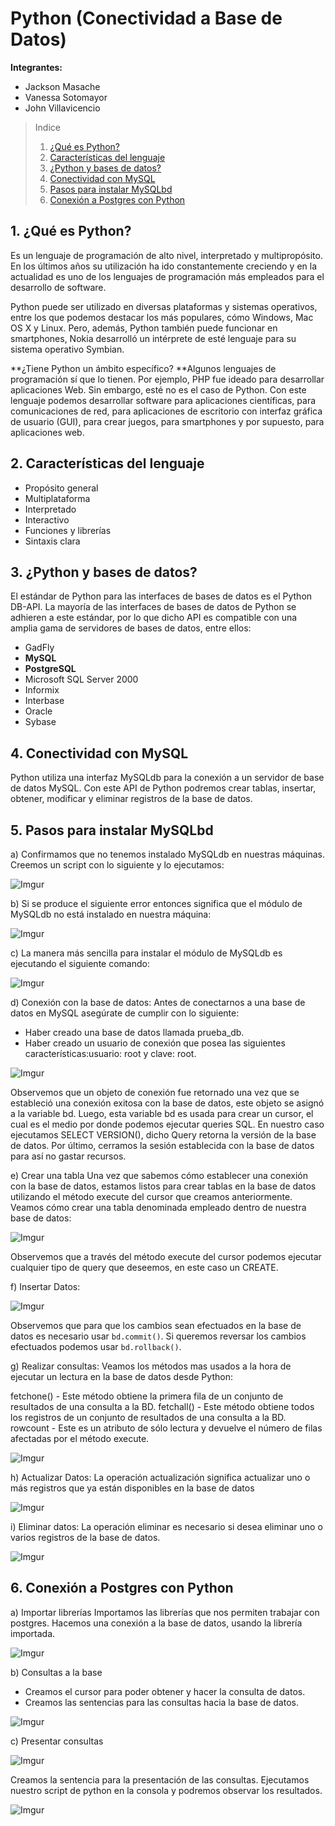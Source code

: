 # Python (Conectividad a Base de Datos)

**Integrantes:**
- Jackson Masache
- Vanessa Sotomayor
- John Villavicencio

> Indice
> 1. [¿Qué es Python?](#1.-¿qué-es-python?)
> 2. [Características del lenguaje](#2.-características-del-lenguaje)
> 3. [¿Python y bases de datos?](#3.-¿python-y-bases-de-datos?)
> 4. [Conectividad con MySQL](#4.-conectividad-con-mysql)
> 5. [Pasos para instalar MySQLbd](#5.-pasos-para-instalar-mysqlbd)
> 6. [Conexión a Postgres con Python](#6.-conexión-a-postgres-con-python)

## 1. ¿Qué es Python?
Es un lenguaje de programación de alto nivel, interpretado y multipropósito. En los últimos años su utilización ha ido constantemente creciendo y en la actualidad es uno de los lenguajes de programación más empleados para el desarrollo de software.

Python puede ser utilizado en diversas plataformas y sistemas operativos, entre los que podemos destacar los más populares, cómo Windows, Mac OS X y Linux. Pero, además, Python también puede funcionar en smartphones, Nokia desarrolló un intérprete de esté lenguaje para su sistema operativo Symbian.

**¿Tiene Python un ámbito específico? **Algunos lenguajes de programación sí que lo tienen. Por ejemplo, PHP fue ideado para desarrollar aplicaciones Web. Sin embargo, esté no es el caso de Python. Con este lenguaje podemos desarrollar software para aplicaciones científicas, para comunicaciones de red, para aplicaciones de escritorio con interfaz gráfica de usuario (GUI), para crear juegos, para smartphones y por supuesto, para aplicaciones web.

## 2. Características del lenguaje
- Propósito general
- Multiplataforma
- Interpretado
- Interactivo
- Funciones y librerías
- Sintaxis clara

## 3. ¿Python y bases de datos?

El estándar de Python para las interfaces de bases de datos es el Python DB-API. La mayoría de las interfaces de bases de datos de Python se adhieren a este estándar, por lo que dicho API es compatible con una amplia gama de servidores de bases de datos, entre ellos:

- GadFly
- **MySQL**
- **PostgreSQL**
- Microsoft SQL Server 2000
- Informix
- Interbase
- Oracle
- Sybase

## 4. Conectividad con MySQL

Python utiliza una interfaz MySQLdb para la conexión a un servidor de base de datos MySQL.
Con este API de Python podremos crear tablas, insertar, obtener, modificar y eliminar registros de la base de datos.

## 5. Pasos para instalar MySQLbd

a) Confirmamos que no tenemos instalado MySQLdb en nuestras máquinas. Creemos un script con lo siguiente y lo ejecutamos:

![Imgur](http://i.imgur.com/lp0mV85.png)

b) Si se produce el siguiente error entonces significa que el módulo de MySQLdb no está instalado en nuestra máquina:

![Imgur](http://i.imgur.com/UGynNrY.png)

c) La manera más sencilla para instalar el módulo de MySQLdb es ejecutando el siguiente comando:

![Imgur](http://i.imgur.com/mTtCqqq.png)

d) Conexión con la base de datos: Antes de conectarnos a una base de datos en MySQL asegúrate de cumplir con lo siguiente:

- Haber creado una base de datos llamada prueba_db.
- Haber creado un usuario de conexión que posea las siguientes características:usuario: root y clave: root.

![Imgur](http://i.imgur.com/7zrIU3a.png)

Observemos que un objeto de conexión fue retornado una vez que se estableció una conexión exitosa con la base de datos, este objeto se asignó a la variable bd. Luego, esta variable bd es usada para crear un cursor, el cual es el medio por donde podemos ejecutar queries SQL. En nuestro caso ejecutamos SELECT VERSION(), dicho Query retorna la versión de la base de datos. Por último, cerramos la sesión establecida con la base de datos para así no gastar recursos.

e) Crear una tabla
Una vez que sabemos cómo establecer una conexión con la base de datos, estamos listos para crear tablas en la base de datos utilizando el método execute del cursor que creamos anteriormente. Veamos cómo crear una tabla denominada empleado dentro de nuestra base de datos:

![Imgur](http://i.imgur.com/AmaARPp.png)

Observemos que a través del método execute del cursor podemos ejecutar cualquier tipo de query que deseemos, en este caso un CREATE.

f) Insertar Datos:

![Imgur](http://i.imgur.com/owLHhF4.png)

Observemos que para que los cambios sean efectuados en la base de datos es necesario usar `bd.commit()`. Si queremos reversar los cambios efectuados podemos usar `bd.rollback()`.

g) Realizar consultas: Veamos los métodos mas usados a la hora de ejecutar un lectura en la base de datos desde Python:

fetchone() - Este método obtiene la primera fila de un conjunto de resultados de una consulta a la BD.
fetchall() - Este método obtiene todos los registros de un conjunto de resultados de una consulta a la BD.
rowcount - Este es un atributo de sólo lectura y devuelve el número de filas afectadas por el método execute.

![Imgur](http://i.imgur.com/30lD0if.png)

h) Actualizar Datos: La operación actualización significa actualizar uno o más registros que ya están disponibles en la base de datos

![Imgur](http://i.imgur.com/8YgT3S8.png)

i) Eliminar datos: La operación eliminar es necesario si desea eliminar uno o varios registros de la base de datos.

![Imgur](http://i.imgur.com/0PC8kGz.png)

## 6. Conexión a Postgres con Python

a) Importar librerías
Importamos las librerías que nos permiten trabajar con postgres.
Hacemos una conexión a la base de datos, usando la librería importada.

![Imgur](http://i.imgur.com/ch3k1xH.png)

b) Consultas a la base

- Creamos el cursor para poder obtener y hacer la consulta de datos.
- Creamos las sentencias para las consultas hacia la base de datos.

![Imgur](http://i.imgur.com/6akNRIt.png)

c) Presentar consultas

![Imgur](http://i.imgur.com/L8fZ5Ot.png)

Creamos la sentencia para la presentación de las consultas.
Ejecutamos nuestro script de python en la consola y podremos observar los resultados.

![Imgur](http://i.imgur.com/Vqc5qv8.png)
